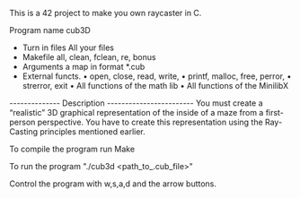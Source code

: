 This is a 42 project to make you own raycaster in C.

Program name cub3D
- Turn in files All your files
- Makefile all, clean, fclean, re, bonus
- Arguments a map in format *.cub
- External functs.
	• open, close, read, write,
	• printf, malloc, free, perror,
	• strerror, exit
	• All functions of the math lib
	• All functions of the MinilibX

-------------- Description ------------------------
You must create a “realistic” 3D graphical
representation of the inside of a maze from a
first-person perspective. You have to create this
representation using the Ray-Casting principles
mentioned earlier.

To compile the program run Make

To run the program "./cub3d <path_to_.cub_file>"

Control the program with w,s,a,d and the arrow buttons.